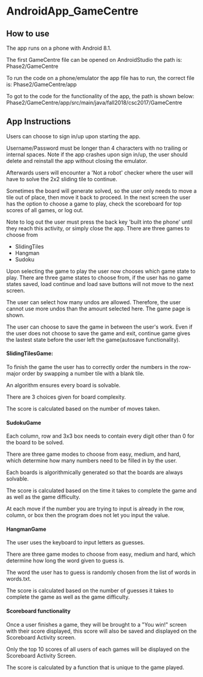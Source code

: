 # AndroidApp_GameCentre

## How to use
The app runs on a phone with Android 8.1.

The first GameCentre file can be opened on AndroidStudio the path is:    Phase2/GameCentre



To run the code on a phone/emulator the app file has to run, the correct file is:   Phase2/GameCentre/app



To got to the code for the functionality of the app, the path is shown below: 
Phase2/GameCentre/app/src/main/java/fall2018/csc2017/GameCentre



## App Instructions

Users can choose to sign in/up upon starting the app.

Username/Password must be longer than 4 characters with no trailing or internal spaces.
Note if the app crashes upon sign in/up, the user should delete and reinstall the app without closing the emulator.

Afterwards users will encounter a 'Not a robot' checker where the user will have to solve the 2x2 sliding tile to continue.

Sometimes the board will generate solved, so the user only needs to move a tile out of place, then move it back to proceed.
In the next screen the user has the option to choose a game to play, check the scoreboard for top scores of all games, or log out.

Note to log out the user must press the back key 'built into the phone' until they reach this activity, or simply close the app.
There are three games to choose from

 * SlidingTiles
 * Hangman
 * Sudoku

Upon selecting the game to play the user now chooses which game state to play. There are three game states to choose from, if the user has no game states saved, load continue and load save buttons will not move to the next screen.

The user can select how many undos are allowed. Therefore, the user cannot use more undos than the amount selected here.
The game page is shown.

The user can choose to save the game in between the user's work.
Even if the user does not choose to save the game and exit, continue game gives the lastest state before the user left the game(autosave functionality).


#### SlidingTilesGame:
To finish the game the user has to correctly order the numbers in the row-major order by swapping a number tile with a blank tile.

An algorithm ensures every board is solvable.

There are 3 choices given for board complexity.

The score is calculated based on the number of moves taken.


#### SudokuGame
Each column, row and 3x3 box needs to contain every digit other than 0 for the board to be solved.

There are three game modes to choose from easy, medium, and hard, which determine how many numbers need to be filled in by the user.

Each boards is algorithmically generated so that the boards are always solvable.

The score is calculated based on the time it takes to complete the game and as well as the game difficulty.

At each move if the number you are trying to input is already in the row, column, or box then the program does not let you input the value.


#### HangmanGame
The user uses the keyboard to input letters as guesses.

There are three game modes to choose from easy, medium and hard, which determine how long the word given to guess is.

The word the user has to guess is randomly chosen from the list of words in words.txt.

The score is calculated based on the number of guesses it takes to complete the game as well as the game difficulty.


#### Scoreboard functionality
Once a user finishes a game, they will be brought to a "You win!" screen with their score displayed, this score will also be
saved and displayed on the Scoreboard Activity screen.

Only the top 10 scores of all users of each games will be displayed on the Scoreboard Activity Screen.

The score is calculated by a function that is unique to the game played.
